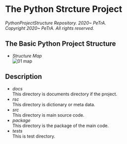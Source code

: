 The Python Strcture Project
===================================================================================================================
_PythonProjectStructure Repository. 2020~ PeTrA._      
_Copyright 2020~ PeTrA. All rights reserved._   
## The Basic Python Project Structure   
* _Structure Map_   
![01  map](https://user-images.githubusercontent.com/33143731/97069185-63cf9f80-1609-11eb-9ca9-f191032d855f.png)   
## Description   
* _docs_   
This directory is documents directory if the project.   
* _rsc_   
This directory is dictionary or meta data.   
* _src_   
This directory is main source code.   
* _package_   
This directory is the package of the main code.   
* _tests_   
This is test directory.   



